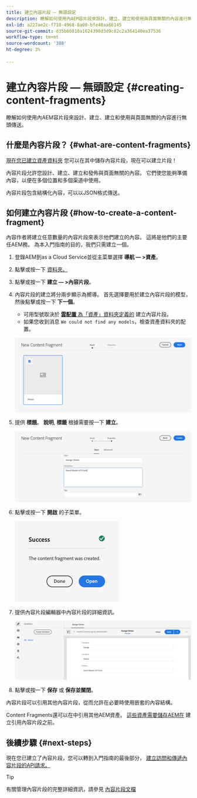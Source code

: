 ```yaml
---
title: 建立內容片段 — 無頭設定
description: 瞭解如何使用內AEM容片段來設計、建立、建立和使用與頁面無關的內容進行無頭傳送。
exl-id: a227ae2c-f710-4968-8a00-bfe48aa66145
source-git-commit: d35b60810a1624390d3d9c82c2a364140ea37536
workflow-type: tm+mt
source-wordcount: '388'
ht-degree: 3%

---
```


# 建立內容片段 — 無頭設定 {#creating-content-fragments}

瞭解如何使用內AEM容片段來設計、建立、建立和使用與頁面無關的內容進行無頭傳送。

## 什麼是內容片段？ {#what-are-content-fragments}

[現在您已建立資產資料夾](create-assets-folder.md) 您可以在其中儲存內容片段，現在可以建立片段！

內容片段允許您設計、建立、建立和發佈與頁面無關的內容。 它們使您能夠準備內容，以便在多個位置和多個渠道中使用。

內容片段包含結構化內容，可以以JSON格式傳送。

## 如何建立內容片段 {#how-to-create-a-content-fragment}

內容作者將建立任意數量的內容片段來表示他們建立的內容。 這將是他們的主要任AEM務。 為本入門指南的目的，我們只需建立一個。

1. 登錄AEM到as a Cloud Service並從主菜單選擇 **導航 — >資產**。
1. 點擊或按一下 [資料夾。](create-assets-folder.md)
1. 點擊或按一下 **建立 — >內容片段**。
1. 內容片段的建立將分兩步顯示為嚮導。 首先選擇要用於建立內容片段的模型，然後點擊或按一下 **下一個**。
   * 可用型號取決於 [**雲配置** 為「資產」資料夾定義的](create-assets-folder.md) 建立內容片段。
   * 如果您收到消息 `We could not find any models`，檢查資產資料夾的配置。

   ![選取內容片段模型](../assets/content-fragment-model-select.png)
1. 提供 **標題**。 **說明**, **標籤** 根據需要按一下 **建立**。

   ![建立內容片段](../assets/content-fragment-create.png)
1. 點擊或按一下 **開啟** 的子菜單。

   ![內容片段已建立確認](../assets/content-fragment-confirmation.png)
1. 提供內容片段編輯器中內容片段的詳細資訊。

   ![內容片段編輯器](../assets/content-fragment-edit.png)
1. 點擊或按一下 **保存** 或  **保存並關閉**。

內容片段可以引用其他內容片段，從而允許在必要時使用嵌套的內容結構。

Content Fragments還可以在中引用其他AEM資產。 [這些資產需要儲存AEM在](/help/assets/manage-digital-assets.md) 建立引用內容片段之前。

## 後續步驟 {#next-steps}

現在您已建立了內容片段，您可以轉到入門指南的最後部分， [建立訪問和傳遞內容片段的API請求。](create-api-request.md)

>[!TIP]
>
>有關管理內容片段的完整詳細資訊，請參見 [內容片段文檔](/help/assets/content-fragments/content-fragments.md)
